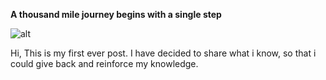 **A thousand mile journey begins with a single step**

![alt](https://img00.deviantart.net/647f/i/2018/201/8/e/cat_727266_640_by_dineshbabuk-dchst6n.jpg)

Hi, This is my first ever post. I have decided to share what i know, so that i could give back and reinforce my knowledge.